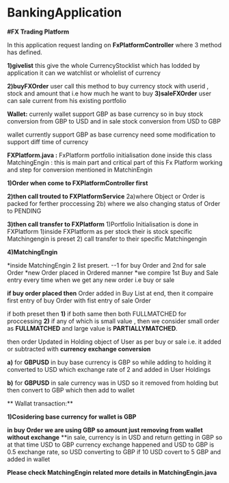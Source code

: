 # BankingApplication

**#FX Trading Platform**


In this application request landing on **FxPlatformController**
where 3 method has defined.

**1)givelist**
    this give the whole CurrencyStocklist which has lodded by application
    it can we watchlist  or wholelist of currency

**2)**buyFXOrder****
    user call this method to buy currency stock with userid , stock and amount  that i.e how much he want to buy
**3)saleFXOrder**
     user can sale current from his existing portfolio

**Wallet:**
   currenly wallet support GBP as base currency
   so in buy stock conversion from GBP to USD
   and in sale stock conversion from USD to GBP

   wallet currently support GBP as base currency
   need some modification  to support diff time of currency


**FXPlatform.java :**
FxPlatform portfolio initialisation done inside this class
MatchingEngin : this is main part and critical part  of this Fx Platform
        working and step for conversion mentioned in MatchinEngin

**1)Order when come to FXPlatformController first**

**2)then call trouted to FXPlatformService**
   2a)where Object or Order is packed for ferther proccessing
   2b) where we also changing status of Order to  PENDING

**3)then call transfer to FXPlatform**
   1)Portfolio Initialisation is done in FXPlatform
   1)inside FXPlatform as per stock their is stock specific Matchingengin is preset
   2) call transfer to their specific Matchingengin

**4)MatchingEngin**
   
   *inside MatchingEngin 2 list presert. --1 for buy Order and 2nd for sale Order
   *new Order placed in Ordered manner 
   *we compire 1st Buy and Sale entry every time when we get any new order i.e buy or sale

  **if buy order placed then**
    Order added in Buy List at end, then it compaire first entry of buy Order with fist entry of sale Order
    
   if both preset then
   **1)** if both same then both FULLMATCHED for proccessing
   **2)** if any of  which is small value , then we consider small order as **FULLMATCHED** and large value is **PARTIALLYMATCHED**.

   then order Updated in Holding object of User as per buy or sale i.e. it added or subtracted with **currency exchange conversion** 

   **a)** for **GBPUSD**  in buy base currency is GBP so while adding to holding it converted to USD which exchange rate of 2
   and added in User Holdings

   **b)** for **GBPUSD**  in sale currency was in USD so it removed from holding but then convert to GBP which then add to wallet

 ** Wallat transaction:**

**1)Cosidering base currency for wallet is GBP**

**in buy Order we are using GBP so amount just removing from wallet without exchange**
**in sale,  currency is in USD and return getting in GBP so at that time USD to GBP currency exchange happened and 
   USD to GBP is 0.5 exchange rate, so USD converting to GBP if 10 USD covert to 5 GBP and added in wallet


**Please check MatchingEngin related more details in MatchingEngin.java**
